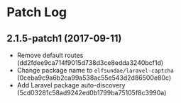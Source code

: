 # Patch Log

## 2.1.5-patch1 (2017-09-11)

- Remove default routes (dd2fdee9ca714f9015d738d3ce8edda3240bcf1d)
- Change package name to `elfsundae/laravel-captcha` (0ceba9c9a6b2ca99a538ac55e543d2d86500e80c)
- Add Laravel package auto-discovery (5cd03281c58ad9242ed0b1799ba75105f8c3990a)
